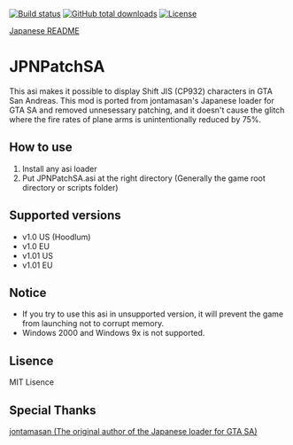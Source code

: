 [![Build status](https://img.shields.io/appveyor/ci/kagikn/jpnpatchsa.svg?style=flat-square)](https://ci.appveyor.com/project/kagikn/jpnpatchsa)
[![GitHub total downloads](https://img.shields.io/github/downloads/kagikn/JPNPatchSA/total.svg?style=flat-square)](https://github.com/kagikn/JPNPatchSA/releases)
[![License](https://img.shields.io/github/license/kagikn/JPNPatchSA.svg?style=flat-square)](./LICENSE.md)

[Japanese README](README.md)
# JPNPatchSA
This asi makes it possible to display Shift JIS (CP932) characters in GTA San Andreas. This mod is ported from jontamasan's Japanese loader for GTA SA and removed unnesessary patching, and it doesn't cause the glitch where the fire rates of plane arms is unintentionally reduced by 75%.

## How to use
1. Install any asi loader
1. Put JPNPatchSA.asi at the right directory (Generally the game root directory or scripts folder)

## Supported versions
* v1.0 US (Hoodlum)
* v1.0 EU
* v1.01 US
* v1.01 EU

## Notice
* If you try to use this asi in unsupported version, it will prevent the game from launching not to corrupt memory.
* Windows 2000 and Windows 9x is not supported.

## Lisence
MIT Lisence

## Special Thanks
[jontamasan (The original author of the Japanese loader for GTA SA)](https://jontamasan.wordpress.com/)